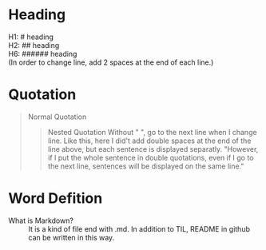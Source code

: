 # Heading
  H1: # heading  
  H2: ## heading  
  H6: ###### heading  
  (In order to change line, add 2 spaces at the end of each line.)
  

# Quotation
  > Normal Quotation
  >> Nested Quotation
>  > Without " ", go to the next line when I change line.
>  > Like this, here I did't add double spaces at the end of the line above, but each sentence is displayed separatly.
>  > "However, if I put the whole sentence in double quotations,
>  > even if I go to the next line, sentences will be displayed on the same line." 

# Word Defition
  <dl>
    <dt>What is Markdown?</dt>
    <dd>It is a kind of file end with .md. In addition to TIL, README in github can be written in this way.</dd>
  </dl>

